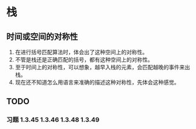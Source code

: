 # 栈


## 时间或空间的对称性
1. 在进行括号匹配算法时，体会出了这种空间上的对称性。
2. 不管是栈还是正确匹配的括号，都有这种空间上的对称性。
3. 至于时间上的对称性，可以想象，越早入栈的元素，会匹配越晚的事件来出栈。
4. 现在还不知道怎么用语言来准确的描述这种对称性，先体会这种感觉。


## TODO
### 习题 1.3.45   1.3.46   1.3.48   1.3.49